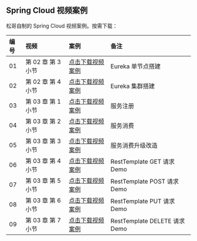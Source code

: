 ## Spring Cloud 视频案例

松哥自制的 Spring Cloud 视频案例。按需下载：

|编号|视频|案例|备注|
|:---|:---|:---|:---|
|01|第 02 章 第 3 小节|[点击下载视频案例](https://github.com/lenve/springcloud-video-samples/archive/v2-3.zip)|Eureka 单节点搭建|
|02|第 02 章 第 4 小节|[点击下载视频案例](https://github.com/lenve/springcloud-video-samples/archive/v2-4.zip)|Eureka 集群搭建|
|03|第 03 章 第 1 小节|[点击下载视频案例](https://github.com/lenve/springcloud-video-samples/archive/v3-1.zip)|服务注册|
|04|第 03 章 第 2 小节|[点击下载视频案例](https://github.com/lenve/springcloud-video-samples/archive/v3-2.zip)|服务消费|
|05|第 03 章 第 3 小节|[点击下载视频案例](https://github.com/lenve/springcloud-video-samples/archive/v3-3.zip)|服务消费升级改造|
|06|第 03 章 第 4 小节|[点击下载视频案例](https://github.com/lenve/springcloud-video-samples/archive/v3-4.zip)|RestTemplate GET 请求 Demo|
|07|第 03 章 第 5 小节|[点击下载视频案例](https://github.com/lenve/springcloud-video-samples/archive/v3-5.zip)|RestTemplate POST 请求 Demo|
|08|第 03 章 第 6 小节|[点击下载视频案例](https://github.com/lenve/springcloud-video-samples/archive/v3-6.zip)|RestTemplate PUT 请求 Demo|
|09|第 03 章 第 7 小节|[点击下载视频案例](https://github.com/lenve/springcloud-video-samples/archive/v3-7.zip)|RestTemplate DELETE 请求 Demo|